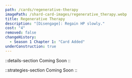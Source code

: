 ```yaml
---
path: /cards/regenerative-therapy
imagePath: /shard-card-images/regenerative_therapy.webp
title: Regenerative Therapy
description: "[Disengage]: Regain HP slowly."
cost: "4"
removed: false
changeHistory:
  - Season 1 Chapter 1: "Card Added"
underConstruction: true
---
```


::details-section
Coming Soon
::

::strategies-section
Coming Soon
::
